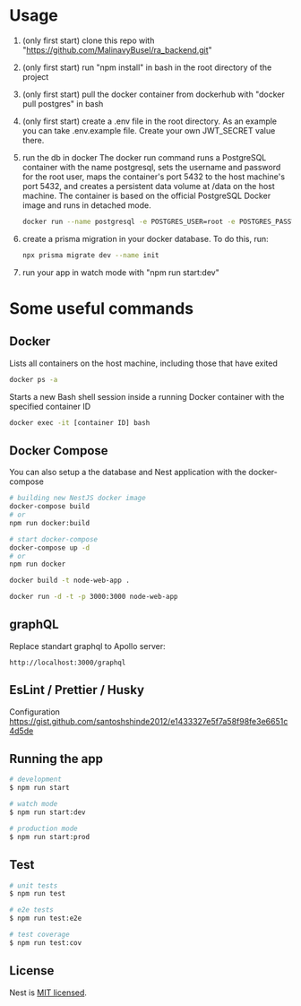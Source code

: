 # Usage

1. (only first start) clone this repo with "https://github.com/MalinavyBusel/ra_backend.git"
2. (only first start) run "npm install" in bash in the root directory of the project
3. (only first start) pull the docker container from dockerhub with "docker pull postgres" in bash
4. (only first start) create a .env file in the root directory.
   As an example you can take .env.example file. Create your own JWT_SECRET value there.
5. run the db in docker
   The docker run command runs a PostgreSQL container with the name postgresql, sets the username and password for the root user, maps the container's port 5432 to the host machine's port 5432, and creates a persistent data volume at /data on the host machine. The container is based on the official PostgreSQL Docker image and runs in detached mode.

    ```bash
    docker run --name postgresql -e POSTGRES_USER=root -e POSTGRES_PASSWORD=root -p 5432:5432 -v /data:/var/lib/postgresql/data -d postgres
    ```

6. create a prisma migration in your docker database.
   To do this, run:
    ```bash
    npx prisma migrate dev --name init
    ```
7. run your app in watch mode with "npm run start:dev"

# Some useful commands

## Docker

Lists all containers on the host machine, including those that have exited

```bash
docker ps -a
```

Starts a new Bash shell session inside a running Docker container with the specified container ID

```bash
docker exec -it [container ID] bash
```

## Docker Compose

You can also setup a the database and Nest application with the docker-compose

```bash
# building new NestJS docker image
docker-compose build
# or
npm run docker:build

# start docker-compose
docker-compose up -d
# or
npm run docker
```

```bash
docker build -t node-web-app .

docker run -d -t -p 3000:3000 node-web-app
```

## graphQL

Replace standart graphql to Apollo server:

```url
http://localhost:3000/graphql
```

## EsLint / Prettier / Husky

Configuration https://gist.github.com/santoshshinde2012/e1433327e5f7a58f98fe3e6651c4d5de

## Running the app

```bash
# development
$ npm run start

# watch mode
$ npm run start:dev

# production mode
$ npm run start:prod
```

## Test

```bash
# unit tests
$ npm run test

# e2e tests
$ npm run test:e2e

# test coverage
$ npm run test:cov
```

## License

Nest is [MIT licensed](LICENSE).
